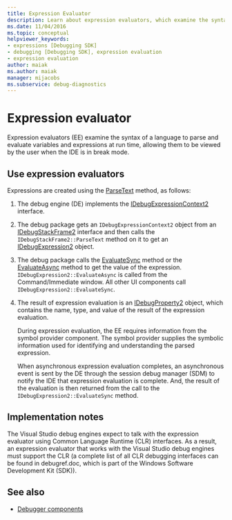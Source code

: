```yaml
---
title: Expression Evaluator
description: Learn about expression evaluators, which examine the syntax of a language to parse and evaluate variables and expressions at runtime in break mode.
ms.date: 11/04/2016
ms.topic: conceptual
helpviewer_keywords:
- expressions [Debugging SDK]
- debugging [Debugging SDK], expression evaluation
- expression evaluation
author: maiak
ms.author: maiak
manager: mijacobs
ms.subservice: debug-diagnostics
---
```

# Expression evaluator

Expression evaluators (EE) examine the syntax of a language to parse and evaluate variables and expressions at run time, allowing them to be viewed by the user when the IDE is in break mode.

## Use expression evaluators
 Expressions are created using the [ParseText](../../extensibility/debugger/reference/idebugexpressioncontext2-parsetext.md) method, as follows:

1. The debug engine (DE) implements the [IDebugExpressionContext2](../../extensibility/debugger/reference/idebugexpressioncontext2.md) interface.

2. The debug package gets an `IDebugExpressionContext2` object from an [IDebugStackFrame2](../../extensibility/debugger/reference/idebugstackframe2.md) interface and then calls the `IDebugStackFrame2::ParseText` method on it to get an [IDebugExpression2](../../extensibility/debugger/reference/idebugexpression2.md) object.

3. The debug package calls the [EvaluateSync](../../extensibility/debugger/reference/idebugexpression2-evaluatesync.md) method or the [EvaluateAsync](../../extensibility/debugger/reference/idebugexpression2-evaluateasync.md) method to get the value of the expression. `IDebugExpression2::EvaluateAsync` is called from the Command/Immediate window. All other UI components call `IDebugExpression2::EvaluateSync`.

4. The result of expression evaluation is an [IDebugProperty2](../../extensibility/debugger/reference/idebugproperty2.md) object, which contains the name, type, and value of the result of the expression evaluation.

   During expression evaluation, the EE requires information from the symbol provider component. The symbol provider supplies the symbolic information used for identifying and understanding the parsed expression.

   When asynchronous expression evaluation completes, an asynchronous event is sent by the DE through the session debug manager (SDM) to notify the IDE that expression evaluation is complete. And, the result of the evaluation is then returned from the call to the `IDebugExpression2::EvaluateSync` method.

## Implementation notes
 The Visual Studio debug engines expect to talk with the expression evaluator using Common Language Runtime (CLR) interfaces. As a result, an expression evaluator that works with the Visual Studio debug engines must support the CLR (a complete list of all CLR debugging interfaces can be found in debugref.doc, which is part of the Windows Software Development Kit (SDK)).

## See also
- [Debugger components](../../extensibility/debugger/debugger-components.md)
